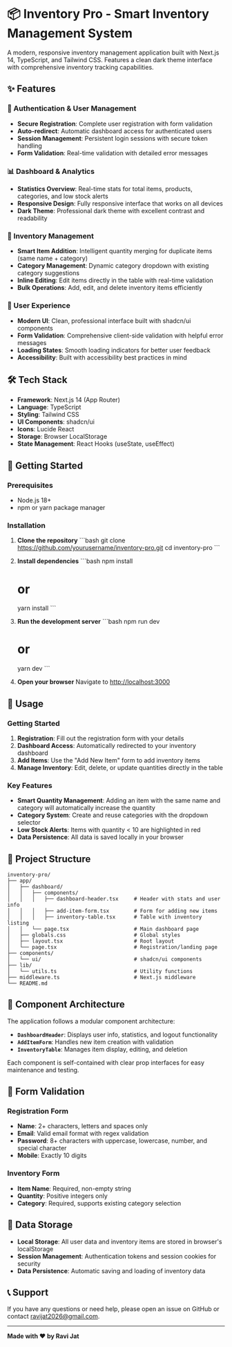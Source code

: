 # 📦 Inventory Pro - Smart Inventory Management System

A modern, responsive inventory management application built with Next.js 14, TypeScript, and Tailwind CSS. Features a clean dark theme interface with comprehensive inventory tracking capabilities.

## ✨ Features

### 🔐 Authentication & User Management
- **Secure Registration**: Complete user registration with form validation
- **Auto-redirect**: Automatic dashboard access for authenticated users
- **Session Management**: Persistent login sessions with secure token handling
- **Form Validation**: Real-time validation with detailed error messages

### 📊 Dashboard & Analytics
- **Statistics Overview**: Real-time stats for total items, products, categories, and low stock alerts
- **Responsive Design**: Fully responsive interface that works on all devices
- **Dark Theme**: Professional dark theme with excellent contrast and readability

### 📝 Inventory Management
- **Smart Item Addition**: Intelligent quantity merging for duplicate items (same name + category)
- **Category Management**: Dynamic category dropdown with existing category suggestions
- **Inline Editing**: Edit items directly in the table with real-time validation
- **Bulk Operations**: Add, edit, and delete inventory items efficiently

### 🎨 User Experience
- **Modern UI**: Clean, professional interface built with shadcn/ui components
- **Form Validation**: Comprehensive client-side validation with helpful error messages
- **Loading States**: Smooth loading indicators for better user feedback
- **Accessibility**: Built with accessibility best practices in mind

## 🛠️ Tech Stack

- **Framework**: Next.js 14 (App Router)
- **Language**: TypeScript
- **Styling**: Tailwind CSS
- **UI Components**: shadcn/ui
- **Icons**: Lucide React
- **Storage**: Browser LocalStorage
- **State Management**: React Hooks (useState, useEffect)

## 🚀 Getting Started

### Prerequisites

- Node.js 18+ 
- npm or yarn package manager

### Installation

1. **Clone the repository**
   \`\`\`bash
   git clone https://github.com/yourusername/inventory-pro.git
   cd inventory-pro
   \`\`\`

2. **Install dependencies**
   \`\`\`bash
   npm install
   # or
   yarn install
   \`\`\`

3. **Run the development server**
   \`\`\`bash
   npm run dev
   # or
   yarn dev
   \`\`\`

4. **Open your browser**
   Navigate to [http://localhost:3000](http://localhost:3000)

## 📱 Usage

### Getting Started
1. **Registration**: Fill out the registration form with your details
2. **Dashboard Access**: Automatically redirected to your inventory dashboard
3. **Add Items**: Use the "Add New Item" form to add inventory items
4. **Manage Inventory**: Edit, delete, or update quantities directly in the table

### Key Features
- **Smart Quantity Management**: Adding an item with the same name and category will automatically increase the quantity
- **Category System**: Create and reuse categories with the dropdown selector
- **Low Stock Alerts**: Items with quantity < 10 are highlighted in red
- **Data Persistence**: All data is saved locally in your browser

## 📁 Project Structure

```
inventory-pro/
├── app/
│   ├── dashboard/
│   │   ├── components/
│   │   │   ├── dashboard-header.tsx     # Header with stats and user info
│   │   │   ├── add-item-form.tsx        # Form for adding new items
│   │   │   ├── inventory-table.tsx      # Table with inventory listing
│   │   └── page.tsx                     # Main dashboard page
│   ├── globals.css                      # Global styles
│   ├── layout.tsx                       # Root layout
│   └── page.tsx                         # Registration/landing page
├── components/
│   └── ui/                              # shadcn/ui components
├── lib/
│   └── utils.ts                         # Utility functions
├── middleware.ts                        # Next.js middleware
└── README.md
```


## 🔧 Component Architecture

The application follows a modular component architecture:

- **`DashboardHeader`**: Displays user info, statistics, and logout functionality
- **`AddItemForm`**: Handles new item creation with validation
- **`InventoryTable`**: Manages item display, editing, and deletion

Each component is self-contained with clear prop interfaces for easy maintenance and testing.

## 🎯 Form Validation

### Registration Form
- **Name**: 2+ characters, letters and spaces only
- **Email**: Valid email format with regex validation
- **Password**: 8+ characters with uppercase, lowercase, number, and special character
- **Mobile**: Exactly 10 digits

### Inventory Form
- **Item Name**: Required, non-empty string
- **Quantity**: Positive integers only
- **Category**: Required, supports existing category selection

## 💾 Data Storage

- **Local Storage**: All user data and inventory items are stored in browser's localStorage
- **Session Management**: Authentication tokens and session cookies for security
- **Data Persistence**: Automatic saving and loading of inventory data



## 📞 Support

If you have any questions or need help, please open an issue on GitHub or contact [ravijat2026@gmail.com](mailto:ravijat2026l@gmail.com).

---

**Made with ❤️ by Ravi Jat**
